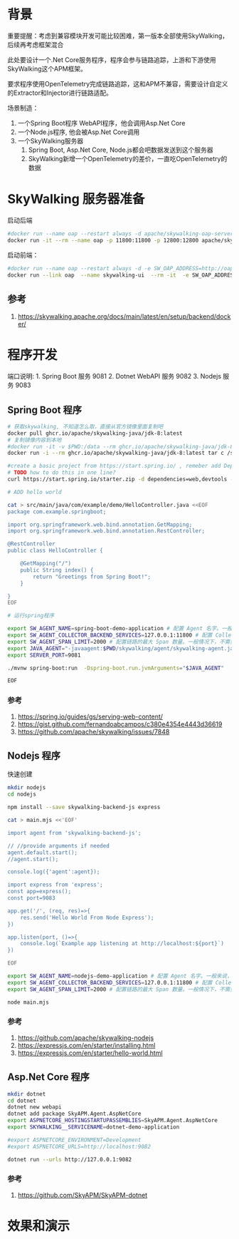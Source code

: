 # 背景

重要提醒：考虑到兼容模块开发可能比较困难，第一版本全部使用SkyWalking，后续再考虑框架混合

此处要设计一个.Net Core服务程序，程序会参与链路追踪，上游和下游使用SkyWalking这个APM框架。

要求程序使用OpenTelemetry完成链路追踪，这和APM不兼容，需要设计自定义的Extractor和Injector进行链路适配。


场景制造：

1. 一个Spring Boot程序 WebAPI程序，他会调用Asp.Net Core
2. 一个Node.js程序, 他会被Asp.Net Core调用
3. 一个SkyWalking服务器
    1. Spring Boot, Asp.Net Core, Node.js都会吧数据发送到这个服务器
    2. SkyWalking新增一个OpenTelemetry的差价，一直吃OpenTelemetry的数据

# SkyWalking 服务器准备
启动后端

```bash
#docker run --name oap --restart always -d apache/skywalking-oap-server:8.8.0
docker run -it --rm --name oap -p 11800:11800 -p 12800:12800 apache/skywalking-oap-server:8.8.0
```

启动前端：
```bash
#docker run --name oap --restart always -d -e SW_OAP_ADDRESS=http://oap:12800 apache/skywalking-ui:8.8.0
docker run --link oap  --name skywalking-ui  --rm -it  -e SW_OAP_ADDRESS=http://oap:12800 -p 8080:8080  apache/skywalking-ui:8.8.0
```

## 参考
1. https://skywalking.apache.org/docs/main/latest/en/setup/backend/docker/

# 程序开发

端口说明:
	1. Spring Boot 服务 9081
	2. Dotnet WebAPI 服务 9082
	3. Nodejs 服务	9083

## Spring Boot 程序

```bash
# 获取skywalking, 不知道怎么取，直接从官方镜像里面复制吧
docker pull ghcr.io/apache/skywalking-java/jdk-8:latest
# 复制镜像内容到本地
#docker run -it -v $PWD:/data --rm ghcr.io/apache/skywalking-java/jdk-8:latest cp -r /skywalking /data
docker run -i --rm ghcr.io/apache/skywalking-java/jdk-8:latest tar c /skywalking | tar xvf -

#create a basic project from https://start.spring.io/ , remeber add Dependencies of Spring Web, or from cmdline
# TODO how to do this in one line?
curl https://start.spring.io/starter.zip -d dependencies=web,devtools -d bootVersion=2.5.5.RELEASE -o demo.zip ; unzip demo.zip ; rm demo.zip

# ADD hello world

cat > src/main/java/com/example/demo/HelloController.java <<EOF
package com.example.springboot;

import org.springframework.web.bind.annotation.GetMapping;
import org.springframework.web.bind.annotation.RestController;

@RestController
public class HelloController {

	@GetMapping("/")
	public String index() {
		return "Greetings from Spring Boot!";
	}

}
EOF

# 运行spring程序

export SW_AGENT_NAME=spring-boot-demo-application # 配置 Agent 名字。一般来说，我们直接使用 Spring Boot 项目的 `spring.application.name` 。
export SW_AGENT_COLLECTOR_BACKEND_SERVICES=127.0.0.1:11800 # 配置 Collector 地址。
export SW_AGENT_SPAN_LIMIT=2000 # 配置链路的最大 Span 数量。一般情况下，不需要配置，默认为 300 。主要考虑，有些新上 SkyWalking Agent 的项目，代码可能比较糟糕。
export JAVA_AGENT="-javaagent:$PWD/skywalking/agent/skywalking-agent.jar" # SkyWalking Agent jar 地址。
export SERVER_PORT=9081

./mvnw spring-boot:run  -Dspring-boot.run.jvmArguments="$JAVA_AGENT"

EOF
```
### 参考
1. https://spring.io/guides/gs/serving-web-content/
2. https://gist.github.com/fernandoabcampos/c380e4354e4443d36619
3. https://github.com/apache/skywalking/issues/7848

## Nodejs 程序

快速创建
```bash
mkdir nodejs
cd nodejs

npm install --save skywalking-backend-js express

cat > main.mjs <<'EOF'

import agent from 'skywalking-backend-js';

// //provide arguments if needed
agent.default.start();
//agent.start();

console.log({'agent':agent});

import express from 'express';
const app=express();
const port=9083

app.get('/', (req, res)=>{
	res.send('Hello World From Node Express');
})

app.listen(port, ()=>{
	console.log(`Example app listening at http://localhost:${port}`)
})

EOF

export SW_AGENT_NAME=nodejs-demo-application # 配置 Agent 名字。一般来说，我们直接使用 Spring Boot 项目的 `spring.application.name` 。
export SW_AGENT_COLLECTOR_BACKEND_SERVICES=127.0.0.1:11800 # 配置 Collector 地址。
export SW_AGENT_SPAN_LIMIT=2000 # 配置链路的最大 Span 数量。一般情况下，不需要配置，默认为 300 。主要考虑，有些新上 SkyWalking Agent 的项目，代码可能比较糟糕。

node main.mjs

```


### 参考
1. https://github.com/apache/skywalking-nodejs
2. https://expressjs.com/en/starter/installing.html
3. https://expressjs.com/en/starter/hello-world.html

## Asp.Net Core 程序

```bash
mkdir dotnet
cd dotnet
dotnet new webapi 
dotnet add package SkyAPM.Agent.AspNetCore
export ASPNETCORE_HOSTINGSTARTUPASSEMBLIES=SkyAPM.Agent.AspNetCore
export SKYWALKING__SERVICENAME=dotnet-demo-application

#export ASPNETCORE_ENVIRONMENT=Development
#export ASPNETCORE_URLS=http://localhost:9082

dotnet run --urls http://127.0.0.1:9082

```

### 参考
1. https://github.com/SkyAPM/SkyAPM-dotnet

# 效果和演示

